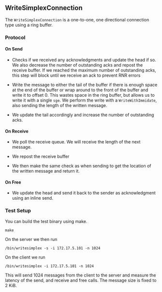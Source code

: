 ## WriteSimplexConnection

The `WriteSimplexConnection` is a one-to-one, one directional connection type using a ring buffer.

### Protocol

#### On Send

* Checks if we received any acknowledgments and update the head if so. We also decrease the number of 
outstanding acks and repost the receive buffer. If we reached the maximum number of outstanding acks,
this step will block until we receive an ack to prevent RNR errors

* Write the message to either the tail of the buffer if there is enough space at the end of the buffer or 
wrap around to the front of the buffer and write it to offset 0. This wastes space in the ring buffer, but
allows us to write it with a single `sge`. We perform the write with a `WriteWithImmidate`, also sending 
the length of the written message. 

* We update the tail accordingly and increase the number of outstanding acks.


#### On Receive 

* We poll the receive queue. We will receive the length of the next message. 

* We repost the receive buffer

* We then make the same check as when sending to get the location of the written message and return it.


#### On Free

* We update the head and send it back to the sender as acknowledgment using an inline send.


### Test Setup

You can build the test binary using make.

    make

On the server we then run

    /bin/writesimplex -s -i 172.17.5.101 -n 1024

On the client we run

    /bin/writesimplex -i 172.17.5.101 -n 1024

This will send 1024 messages from the client to the server and measure the latency of the send, and 
receive and free calls. The message size is fixed to 2 KiB.
